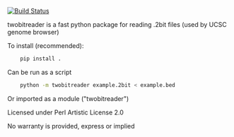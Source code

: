 [![Build Status](https://travis-ci.org/benjschiller/twobitreader.svg?branch=master)](https://travis-ci.org/benjschiller/twobitreader)

twobitreader is a fast python package for reading .2bit files (used by UCSC genome browser)

To install (recommended):

```bash
    pip install .
```

Can be run as a script

```bash
    python -m twobitreader example.2bit < example.bed
```

Or imported as a module ("twobitreader")


Licensed under Perl Artistic License 2.0

No warranty is provided, express or implied
